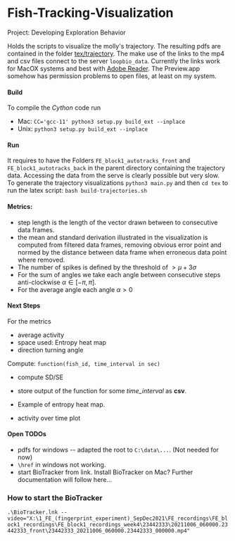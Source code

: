 # Fish-Tracking-Visualization
Project: Developing Exploration Behavior

Holds the scripts to visualize the molly's trajectory. 
The resulting pdfs are contained in the folder [tex/trajectory](tex/trajectory).
The make use of the links to the mp4 and csv files connect to the server `loopbio_data`. Currently the links work for MacOX systems and best with [Adobe Reader](https://get.adobe.com/de/reader/). The Preview.app somehow has permission problems to open files, at least on my system. 

#### Build 
To compile the *Cython* code run 
+ Mac: `CC='gcc-11' python3 setup.py build_ext --inplace`
+ Unix: `python3 setup.py build_ext --inplace`

#### Run 
It requires to have the Folders `FE_block1_autotracks_front` and `FE_block1_autotracks_back` in the parent directory containing the trajectory data. Accessing the data from the serve is clearly possible but very slow.  
To generate the trajectory visualizations 
`python3 main.py` and then `cd tex` to run the latex script:
`bash build-trajectories.sh`

#### Metrics: 
+ step length is the length of the vector drawn between to consecutive data frames. 
+ the mean and standard derivation illustrated in the visualization is computed from filtered data frames, removing obvious error point and normed by the distance between data frame when erroneous data point where removed. 
+ The number of spikes is defined by the threshold of $` > \mu + 3 \sigma`$
+ For the sum of angles we take each angle between consecutive steps anti-clockwise $`\alpha \in [-\pi, \pi]`$. 
+ For the average angle each angle $`\alpha > 0`$

#### Next Steps
For the metrics 
* average activity
* space used: Entropy heat map
* direction turning angle

Compute: `function(fish_id, time_interval in sec)`
+ compute SD/SE
+ store output of the function for some *time_interval* as **csv**.

+ Example of entropy heat map. 
+ activity over time plot

#### Open TODOs
+ pdfs for windows -- adapted the root to `C:\data\...`. (Not needed for now)
+ `\href` in windows not working. 
+ start BioTracker from link. Install BioTracker on Mac? 
Further documentation will follow here... 
### How to start the BioTracker
`.\BioTracker.lnk --video="X:\1_FE_(fingerprint_experiment)_SepDec2021\FE_recordings\FE_block1_recordings\FE_block1_recordings_week4\23442333\20211006_060000.23442333_front\23442333_20211006_060000.23442333_000000.mp4"`
